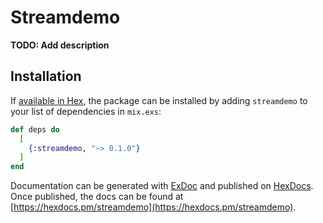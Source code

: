 # Streamdemo

**TODO: Add description**

## Installation

If [available in Hex](https://hex.pm/docs/publish), the package can be installed
by adding `streamdemo` to your list of dependencies in `mix.exs`:

```elixir
def deps do
  [
    {:streamdemo, "~> 0.1.0"}
  ]
end
```

Documentation can be generated with [ExDoc](https://github.com/elixir-lang/ex_doc)
and published on [HexDocs](https://hexdocs.pm). Once published, the docs can
be found at [https://hexdocs.pm/streamdemo](https://hexdocs.pm/streamdemo).


